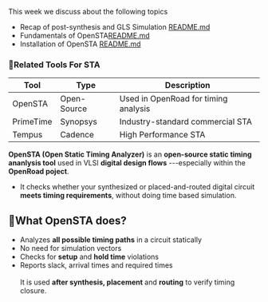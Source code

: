 This week we discuss about the following topics

- Recap of post-synthesis and GLS         Simulation <a href="Post-synthesis and GLS Simulation/README.md">README.md</a>
- Fundamentals of OpenSTA<a href="Fundamentals of OpenSTA/README.md">README.md</a>
- Installation of OpenSTA <a href="Installation of OpenSTA/README.md">README.md </a>






### 🧩Related Tools For STA
| Tool | Type | Description |
|------|------|-------------|
| OpenSTA | Open-Source | Used in OpenRoad for timing analysis |  
| PrimeTime | Synopsys | Industry-standard commercial STA |
| Tempus | Cadence | High Performance STA |


**OpenSTA (Open Static Timing Analyzer)**  is an **open-source static timing ananlysis tool** used in VLSI **digital design flows** ---especially within the **OpenRoad poject**.
- It checks whether your synthesized or placed-and-routed digital circuit **meets timing requirements**, without doing time based simulation.

## 🧩What OpenSTA does?
- Analyzes **all possible timing paths** in a circuit statically
- No need for simulation vectors
- Checks for **setup** and **hold time** violations
- Reports slack, arrival times and required times<br><br>
It is used **after synthesis, placement** and **routing** to verify timing closure.


